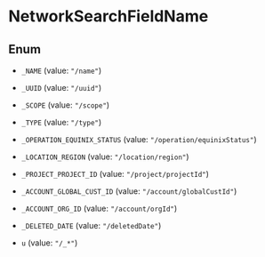 

# NetworkSearchFieldName

## Enum


* `_NAME` (value: `"/name"`)

* `_UUID` (value: `"/uuid"`)

* `_SCOPE` (value: `"/scope"`)

* `_TYPE` (value: `"/type"`)

* `_OPERATION_EQUINIX_STATUS` (value: `"/operation/equinixStatus"`)

* `_LOCATION_REGION` (value: `"/location/region"`)

* `_PROJECT_PROJECT_ID` (value: `"/project/projectId"`)

* `_ACCOUNT_GLOBAL_CUST_ID` (value: `"/account/globalCustId"`)

* `_ACCOUNT_ORG_ID` (value: `"/account/orgId"`)

* `_DELETED_DATE` (value: `"/deletedDate"`)

* `u` (value: `"/_*"`)



